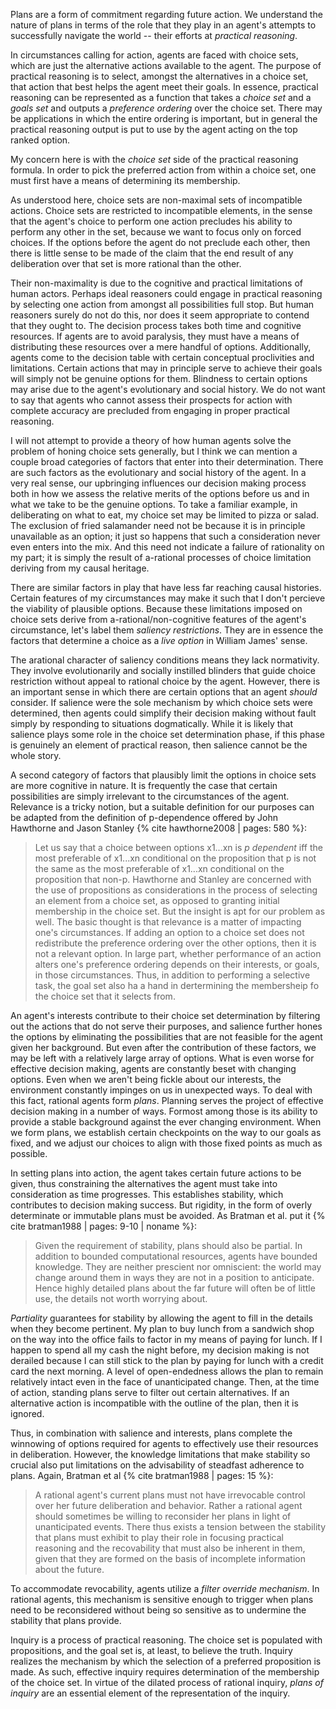 Plans are a form of commitment regarding future action. We understand the nature of plans in terms of the role that they play in an agent's attempts to successfully navigate the world -- their efforts at *practical reasoning*.

In circumstances calling for action, agents are faced with choice sets, which are just the alternative actions available to the agent. The purpose of practical reasoning is to select, amongst the alternatives in a choice set, that action that best helps the agent meet their goals. In essence, practical reasoning can be represented as a function that takes a *choice set* and a *goals set* and outputs a *preference ordering* over the choice set. There may be applications in which the entire ordering is important, but in general the practical reasoning output is put to use by the agent acting on the top ranked option.

My concern here is with the *choice set* side of the practical reasoning formula. In order to pick the preferred action from within a choice set, one must first have a means of determining its membership.

As understood here, choice sets are non-maximal sets of incompatible actions. Choice sets are restricted to incompatible elements, in the sense that the agent's choice to perform one action precludes his ability to perform any other in the set, because we want to focus only on forced choices. If the options before the agent do not preclude each other, then there is little sense to be made of the claim that the end result of any deliberation over that set is more rational than the other.

Their non-maximality is due to the cognitive and practical limitations of human actors. Perhaps ideal reasoners could engage in practical reasoning by selecting one action from amongst all possibilities full stop. But human reasoners surely do not do this, nor does it seem appropriate to contend that they ought to. The decision process takes both time and cognitive resources. If agents are to avoid paralysis, they must have a means of distributing these resources over a mere handful of options. Additionally, agents come to the decision table with certain conceptual proclivities and limitations. Certain actions that may in principle serve to achieve their goals will simply not be genuine options for them. Blindness to certain options may arise due to the agent's evolutionary and social history. We do not want to say that agents who cannot assess their prospects for action with complete accuracy are precluded from engaging in proper practical reasoning.

I will not attempt to provide a theory of how human agents solve the problem of honing choice sets generally, but I think we can mention a couple broad categories of factors that enter into their determination. There are such factors as the evolutionary and social history of the agent. In a very real sense, our upbringing influences our decision making process both in how we assess the relative merits of the options before us and in what we take to be the genuine options. To take a familiar example, in deliberating on what to eat, my choice set may be limited to pizza or salad. The exclusion of fried salamander need not be because it is in principle unavailable as an option; it just so happens that such a consideration never even enters into the mix. And this need not indicate a failure of rationality on my part; it is simply the result of a-rational processes of choice limitation deriving from my causal heritage.

There are similar factors in play that have less far reaching causal histories. Certain features of my circumstances may make it such that I don't percieve the viability of plausible options. Because these limitations imposed on choice sets derive from a-rational/non-cognitive features of the agent's circumstance, let's label them *saliency restrictions*. They are in essence the factors that determine a choice as a *live option* in William James' sense.

The arational character of saliency conditions means they lack normativity. They involve evolutionarily and socially instilled blinders that guide choice restriction without appeal to rational choice by the agent. However, there is an important sense in which there are certain options that an agent *should* consider. If salience were the sole mechanism by which choice sets were determined, then agents could simplify their decision making without fault simply by responding to situations dogmatically. While it is likely that salience plays some role in the choice set determination phase, if this phase is genuinely an element of practical reason, then salience cannot be the whole story.

A second category of factors that plausibly limit the options in choice sets are more cognitive in nature. It is frequently the case that certain possibilities are simply irrelevant to the circumstances of the agent. Relevance is a tricky notion, but a suitable definition for our purposes can be adapted from the definition of p-dependence offered by John Hawthorne and Jason Stanley {% cite hawthorne2008 | pages: 580 %}:

> Let us say that a choice between options x1...xn is *p dependent* iff the most preferable of x1...xn conditional on the proposition that p is not the same as the most preferable of x1...xn conditional on the proposition that non-p.
Hawthorne and Stanley are concerned with the use of propositions as considerations in the process of selecting an element from a choice set, as opposed to granting initial membership in the choice set. But the insight is apt for our problem as well. The basic thought is that relevance is a matter of impacting one's circumstances. If adding an option to a choice set does not redistribute the preference ordering over the other options, then it is not a relevant option. In large part, whether performance of an action alters one's preference ordering depends on their interests, or goals, in those circumstances. Thus, in addition to performing a selective task, the goal set also ha a hand in dertermining the membersheip fo the choice set that it selects from.

An agent's interests contribute to their choice set determination by filtering out the actions that do not serve their purposes, and salience further hones the options by eliminating the possibilities that are not feasible for the agent given her background. But even after the contribution of these factors, we may be left with a relatively large array of options. What is even worse for effective decision making, agents are constantly beset with changing options. Even when we aren't being fickle about our interests, the environment constantly impinges on us in unexpected ways. To deal with this fact, rational agents form *plans*. Planning serves the project of effective decision making in a number of ways. Formost among those is its ability to provide a stable background against the ever changing environment. When we form plans, we establish certain checkpoints on the way to our goals as fixed, and we adjust our choices to align with those fixed points as much as possible.

In setting plans into action, the agent takes certain future actions to be given, thus constraining the alternatives the agent must take into consideration as time progresses. This establishes stability, which contributes to decision making success. But rigidity, in the form of overly determinate or immutable plans must be avoided. As Bratman et al. put it {% cite bratman1988 | pages: 9-10 | noname %}:

> Given the requirement of stability, plans should also be partial. In addition to bounded computational resources, agents have bounded knowledge. They are neither prescient nor omniscient: the world may change around them in ways they are not in a position to anticipate. Hence highly detailed plans about the far future will often be of little use, the details not worth worrying about.

*Partiality* guarantees for stability by allowing the agent to fill in the details when they become pertinent. My plan to buy lunch from a sandwich shop on the way into the office fails to factor in my means of paying for lunch. If I happen to spend all my cash the night before, my decision making is not derailed because I can still stick to the plan by paying for lunch with a credit card the next morning. A level of open-endedness allows the plan to remain relatively intact even in the face of unanticipated change. Then, at the time of action, standing plans serve to filter out certain alternatives. If an alternative action is incompatible with the outline of the plan, then it is ignored.

Thus, in combination with salience and interests, plans complete the winnowing of options required for agents to effectively use their resources in deliberation. However, the knowledge limitations that make stability so crucial also put limitations on the advisability of steadfast adherence to plans. Again, Bratman et al {% cite bratman1988 | pages: 15 %}:

> A rational agent's current plans must not have irrevocable control over her future deliberation and behavior. Rather a rational agent should sometimes be willing to reconsider her plans in light of unanticipated events. There thus exists a tension between the stability that plans must exhibit to play their role in focusing practical reasoning and the recovability that must also be inherent in them, given that they are formed on the basis of incomplete information about the future.

To accommodate revocability, agents utilize a *filter override mechanism*. In rational agents, this mechanism is sensitive enough to trigger when plans need to be reconsidered without being so sensitive as to undermine the stability that plans provide.

Inquiry is a process of practical reasoning. The choice set is populated with propositions, and the goal set is, at least, to believe the truth. Inquiry realizes the mechanism by which the selection of a preferred proposition is made. As such, effective inquiry requires determination of the membership of the choice set. In virtue of the dilated process of rational inquiry, *plans of inquiry* are an essential element of the representation of the inquiry.
